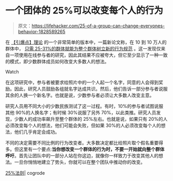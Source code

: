 # 一个团体的 25%可以改变每个人的行为

> 原文：<https://lifehacker.com/25-of-a-group-can-change-everyones-behavior-1828589265>

在 [【引爆点】理论](https://www.newyorker.com/magazine/1996/06/03/the-tipping-point) 的一个非常简单的版本中，一篇新论文称，在 10 到 10 万人的群体中， [只需 25-31%的群体就能为整个群体树立新的行为规范](http://coglode.com/gem/the-25-percent-rule) 。这一发现仅来自一项使用在线参与者的研究，因此其结果不应被夸大，但它至少显示了一种一致的模式，即少数群体成员如何改变大多数人的想法。

Watch

在这项研究中，参与者被要求给照片中的一个人起一个名字，同意的人会得到奖励。因此，研究人员鼓励各组就名字达成共识。然后，他们告诉一部分参与者说服其余的人换一个新名字。也就是说，少数参与者必须让大多数人改变主意。

研究人员用不同大小的少数民族测试了这一过程。有时，10%的参与者试图说服其他 90%的人换名字；有时候 30%说服了另外 70%，以此类推。研究人员发现，少数人的成功率飙升至整个群体的 25%左右。也就是说，如果只有 20%的人必须改变每个人的想法，他们可能会失败，但如果 30%的人必须改变每个人的想法，他们几乎肯定会成功。

不同的决定需要不同比例的行为改变者。大多数决定都比给照片取个假名重要得多。但这里有一个要点:**当你想改变一个群体的行为时，不要一开始就向整个群体呼吁**。首先让团队中的一部分人站在你这边，就像你一样致力于改变其他人的想法。一旦你悄悄地建立了势头，你就可以在整个团队中推动你的改变。

[25%法则](http://coglode.com/gem/the-25-percent-rule)| cogrode